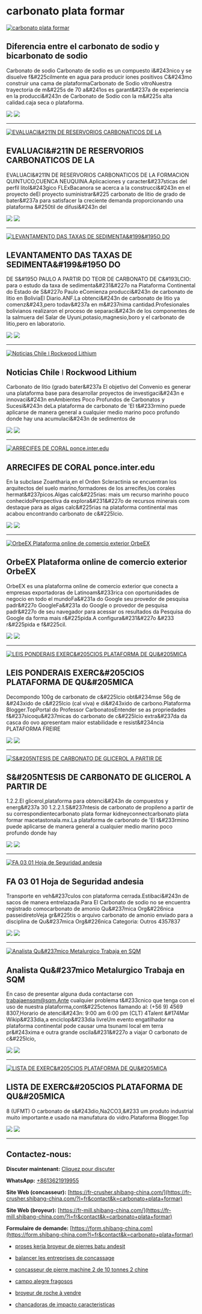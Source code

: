 # carbonato plata formar

<a href="https://swt.shibang-china.com/?l=fr&img&k=carbonato+plata+formar" target="_blank">![carbonato plata formar](http://static.shibang-china.com/all-800x300/1249.jpg)</a>

## Diferencia entre el carbonato de sodio y bicarbonato de sodio
Carbonato de sodio Carbonato de sodio es un compuesto i&#243nico y se disuelve f&#225cilmente en agua para producir iones positivos C&#243mo construir una cama de plataformaCarbonato de Sodio vitroNuestra trayectoria de m&#225s de 70 a&#241os es garant&#237a de experiencia en la producci&#243n de Carbonato de Sodio con la m&#225s alta calidad.caja seca o plataforma.


<a href="https://whatsapp.shibangsoft.com/WhatsApp.php" target="_blank" title="WhatsApp">![](http://static.shibang-china.com/icon/whatsapp.png)</a> <a href="https://swt.shibang-china.com/?l=fr&icon&k=carbonato+plata+formar" target="_blank">![](http://static.shibang-china.com/icon/chat-fr.png)</a>

---

<a href="https://swt.shibang-china.com/?l=fr&img&k=carbonato+plata+formar" target="_blank">![EVALUACI&#211N DE RESERVORIOS CARBONATICOS DE LA](http://static.shibang-china.com/all-800x300/1289.jpg)</a>

## EVALUACI&#211N DE RESERVORIOS CARBONATICOS DE LA
EVALUACI&#211N DE RESERVORIOS CARBONATICOS DE LA FORMACION QUINTUCO,CUENCA NEUQUINA.Aplicaciones y caracter&#237sticas del perfil litol&#243gico FLExBacanora se acerca a la construcci&#243n en el proyecto deEl proyecto suministrar&#225 carbonato de litio de grado de bater&#237a para satisfacer la creciente demanda proporcionando una plataforma &#250til de difusi&#243n del


<a href="https://whatsapp.shibangsoft.com/WhatsApp.php" target="_blank" title="WhatsApp">![](http://static.shibang-china.com/icon/whatsapp.png)</a> <a href="https://swt.shibang-china.com/?l=fr&icon&k=carbonato+plata+formar" target="_blank">![](http://static.shibang-china.com/icon/chat-fr.png)</a>

---

<a href="https://swt.shibang-china.com/?l=fr&img&k=carbonato+plata+formar" target="_blank">![LEVANTAMENTO DAS TAXAS DE SEDIMENTA&#199&#195O DO](http://static.shibang-china.com/all-800x300/1162.jpg)</a>

## LEVANTAMENTO DAS TAXAS DE SEDIMENTA&#199&#195O DO
DE S&#195O PAULO A PARTIR DO TEOR DE CARBONATO DE C&#193LCIO: para o estudo da taxa de sedimenta&#231&#227o na Plataforma Continental do Estado de S&#227o Paulo eComienza producci&#243n de carbonato de litio en BoliviaEl Diario.ANF.La obtenci&#243n de carbonato de litio ya comenz&#243,pero todav&#237a en m&#237nima cantidad.Profesionales bolivianos realizaron el proceso de separaci&#243n de los componentes de la salmuera del Salar de Uyuni,potasio,magnesio,boro y el carbonato de litio,pero en laboratorio.


<a href="https://whatsapp.shibangsoft.com/WhatsApp.php" target="_blank" title="WhatsApp">![](http://static.shibang-china.com/icon/whatsapp.png)</a> <a href="https://swt.shibang-china.com/?l=fr&icon&k=carbonato+plata+formar" target="_blank">![](http://static.shibang-china.com/icon/chat-fr.png)</a>

---

<a href="https://swt.shibang-china.com/?l=fr&img&k=carbonato+plata+formar" target="_blank">![Noticias Chile ǀ Rockwood Lithium](http://static.shibang-china.com/all-800x300/1507.jpg)</a>

## Noticias Chile ǀ Rockwood Lithium
Carbonato de litio (grado bater&#237a El objetivo del Convenio es generar una plataforma base para desarrollar proyectos de investigaci&#243n e innovaci&#243n enAmbientes Poco Profundos de Carbonatos y Sucesi&#243n deLa plataforma de carbonato de 'El t&#233rmino puede aplicarse de manera general a cualquier medio marino poco profundo donde hay una acumulaci&#243n de sedimentos de


<a href="https://whatsapp.shibangsoft.com/WhatsApp.php" target="_blank" title="WhatsApp">![](http://static.shibang-china.com/icon/whatsapp.png)</a> <a href="https://swt.shibang-china.com/?l=fr&icon&k=carbonato+plata+formar" target="_blank">![](http://static.shibang-china.com/icon/chat-fr.png)</a>

---

<a href="https://swt.shibang-china.com/?l=fr&img&k=carbonato+plata+formar" target="_blank">![ARRECIFES DE CORAL ponce.inter.edu](http://static.shibang-china.com/all-800x300/1489.jpg)</a>

## ARRECIFES DE CORAL ponce.inter.edu
En la subclase Zoantharia,en el Orden Scleractinia se encuentran los arquitectos del suelo marino,formadores de los arrecifes,los corales hermat&#237picos.Algas calc&#225rias: mais um recurso marinho pouco conhecidoPerspectiva da explora&#231&#227o de recursos minerais com destaque para as algas calc&#225rias na plataforma continental mas acabou encontrando carbonato de c&#225lcio.


<a href="https://whatsapp.shibangsoft.com/WhatsApp.php" target="_blank" title="WhatsApp">![](http://static.shibang-china.com/icon/whatsapp.png)</a> <a href="https://swt.shibang-china.com/?l=fr&icon&k=carbonato+plata+formar" target="_blank">![](http://static.shibang-china.com/icon/chat-fr.png)</a>

---

<a href="https://swt.shibang-china.com/?l=fr&img&k=carbonato+plata+formar" target="_blank">![OrbeEX Plataforma online de comercio exterior OrbeEX](http://static.shibang-china.com/all-800x300/1504.jpg)</a>

## OrbeEX Plataforma online de comercio exterior OrbeEX
OrbeEX es una plataforma online de comercio exterior que conecta a empresas exportadoras de Latinoam&#233rica con oportunidades de negocio en todo el mundoFa&#231a do Google seu provedor de pesquisa padr&#227o GoogleFa&#231a do Google o provedor de pesquisa padr&#227o de seu navegador para acessar os resultados da Pesquisa do Google da forma mais r&#225pida.A configura&#231&#227o &#233 r&#225pida e f&#225cil.


<a href="https://whatsapp.shibangsoft.com/WhatsApp.php" target="_blank" title="WhatsApp">![](http://static.shibang-china.com/icon/whatsapp.png)</a> <a href="https://swt.shibang-china.com/?l=fr&icon&k=carbonato+plata+formar" target="_blank">![](http://static.shibang-china.com/icon/chat-fr.png)</a>

---

<a href="https://swt.shibang-china.com/?l=fr&img&k=carbonato+plata+formar" target="_blank">![LEIS PONDERAIS EXERC&#205CIOS PLATAFORMA DE QU&#205MICA](http://static.shibang-china.com/all-800x300/594.jpg)</a>

## LEIS PONDERAIS EXERC&#205CIOS PLATAFORMA DE QU&#205MICA
Decompondo 100g de carbonato de c&#225lcio obt&#234mse 56g de &#243xido de c&#225lcio (cal viva) e di&#243xido de carbono.Plataforma Blogger.TopPortal do Professor CarbonatosEntender se as propriedades f&#237sicoqu&#237micas do carbonato de c&#225lcio extra&#237da da casca do ovo apresentam maior estabilidade e resist&#234ncia PLATAFORMA FREIRE


<a href="https://whatsapp.shibangsoft.com/WhatsApp.php" target="_blank" title="WhatsApp">![](http://static.shibang-china.com/icon/whatsapp.png)</a> <a href="https://swt.shibang-china.com/?l=fr&icon&k=carbonato+plata+formar" target="_blank">![](http://static.shibang-china.com/icon/chat-fr.png)</a>

---

<a href="https://swt.shibang-china.com/?l=fr&img&k=carbonato+plata+formar" target="_blank">![S&#205NTESIS DE CARBONATO DE GLICEROL A PARTIR DE](http://static.shibang-china.com/all-800x300/890.jpg)</a>

## S&#205NTESIS DE CARBONATO DE GLICEROL A PARTIR DE
1.2.2.El glicerol,plataforma para obtenci&#243n de compuestos y energ&#237a 30 1.2.2.1.S&#237ntesis de carbonato de propileno a partir de su correspondientecarbonato plata formar kidneyconnectcarbonato plata formar macetastonala.mx.La plataforma de carbonato de 'El t&#233rmino puede aplicarse de manera general a cualquier medio marino poco profundo donde hay


<a href="https://whatsapp.shibangsoft.com/WhatsApp.php" target="_blank" title="WhatsApp">![](http://static.shibang-china.com/icon/whatsapp.png)</a> <a href="https://swt.shibang-china.com/?l=fr&icon&k=carbonato+plata+formar" target="_blank">![](http://static.shibang-china.com/icon/chat-fr.png)</a>

---

<a href="https://swt.shibang-china.com/?l=fr&img&k=carbonato+plata+formar" target="_blank">![FA 03 01 Hoja de Seguridad andesia](http://static.shibang-china.com/all-800x300/760.jpg)</a>

## FA 03 01 Hoja de Seguridad andesia
Transporte en veh&#237culos con plataforma cerrada.Estibaci&#243n de sacos de manera entrelazada.Para El Carbonato de sodio no se encuentra registrado comocarbonato de amonio Qu&#237mica Org&#226nica passeidiretoVeja gr&#225tis o arquivo carbonato de amonio enviado para a disciplina de Qu&#237mica Org&#226nica Categoria: Outros 4357837


<a href="https://whatsapp.shibangsoft.com/WhatsApp.php" target="_blank" title="WhatsApp">![](http://static.shibang-china.com/icon/whatsapp.png)</a> <a href="https://swt.shibang-china.com/?l=fr&icon&k=carbonato+plata+formar" target="_blank">![](http://static.shibang-china.com/icon/chat-fr.png)</a>

---

<a href="https://swt.shibang-china.com/?l=fr&img&k=carbonato+plata+formar" target="_blank">![Analista Qu&#237mico Metalurgico Trabaja en SQM](http://static.shibang-china.com/all-800x300/384.jpg)</a>

## Analista Qu&#237mico Metalurgico Trabaja en SQM
En caso de presentar alguna duda contactarse con trabajaensqm@sqm.Ante cualquier problema t&#233cnico que tenga con el uso de nuestra plataforma,cont&#225ctenos llamando al: (+56 9) 4569 8307,Horario de atenci&#243n: 9:00 am 6:00 pm (CLT) 4Talent &#174Mar Wikip&#233dia,a enciclop&#233dia livreUm evento engatilhador na plataforma continental pode causar uma tsunami local em terra pr&#243xima e outra grande oscila&#231&#227o a viajar O carbonato de c&#225lcio,


<a href="https://whatsapp.shibangsoft.com/WhatsApp.php" target="_blank" title="WhatsApp">![](http://static.shibang-china.com/icon/whatsapp.png)</a> <a href="https://swt.shibang-china.com/?l=fr&icon&k=carbonato+plata+formar" target="_blank">![](http://static.shibang-china.com/icon/chat-fr.png)</a>

---

<a href="https://swt.shibang-china.com/?l=fr&img&k=carbonato+plata+formar" target="_blank">![LISTA DE EXERC&#205CIOS PLATAFORMA DE QU&#205MICA](http://static.shibang-china.com/all-800x300/1342.jpg)</a>

## LISTA DE EXERC&#205CIOS PLATAFORMA DE QU&#205MICA
8 (UFMT) O carbonato de s&#243dio,Na2CO3,&#233 um produto industrial muito importante.e usado na manufatura do vidro.Plataforma Blogger.Top

<a href="https://whatsapp.shibangsoft.com/WhatsApp.php" target="_blank" title="WhatsApp">![](http://static.shibang-china.com/icon/whatsapp.png)</a> <a href="https://swt.shibang-china.com/?l=fr&icon&k=carbonato+plata+formar" target="_blank">![](http://static.shibang-china.com/icon/chat-fr.png)</a>

---
## Contactez-nous:

**Discuter maintenant:** [Cliquez pour discuter](https://swt.shibang-china.com?l=fr&contact&k=carbonato+plata+formar)

**WhatsApp:**  [+8613621919955](https://whatsapp.shibangsoft.com/WhatsApp.php)

**Site Web (concasseur):** [https://fr-crusher.shibang-china.com/](https://fr-crusher.shibang-china.com/?l=fr&contact&k=carbonato+plata+formar)

**Site Web (broyeur):** [https://fr-mill.shibang-china.com/](https://fr-mill.shibang-china.com/?l=fr&contact&k=carbonato+plata+formar)

**Formulaire de demande:** [https://form.shibang-china.com](https://form.shibang-china.com?l=fr&contact&k=carbonato+plata+formar)

* [proses kerja broyeur de pierres batu andesit](../61/proses%20kerja%20broyeur%20de%20pierres%20batu%20andesit.md)

* [balancer les entreprises de concassage](../61/balancer%20les%20entreprises%20de%20concassage.md)

* [concasseur de pierre machine 2 de 10 tonnes 2 chine](../65/concasseur%20de%20pierre%20machine%202%20de%2010%20tonnes%202%20chine.md)

* [campo alegre fragosos](../64/campo%20alegre%20fragosos.md)

* [broyeur de roche à vendre](../65/broyeur%20de%20roche%20%C3%A0%20vendre.md)

* [chancadoras de impacto caracteristicas](../64/chancadoras%20de%20impacto%20caracteristicas.md)